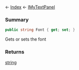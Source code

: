 ← [Index](Api-Index) ← [IMyTextPanel](Sandbox.ModAPI.Ingame.IMyTextPanel)

### Summary

```csharp
public string Font { get; set; }
```

Gets or sets the font

### Returns

[string](System.String)

